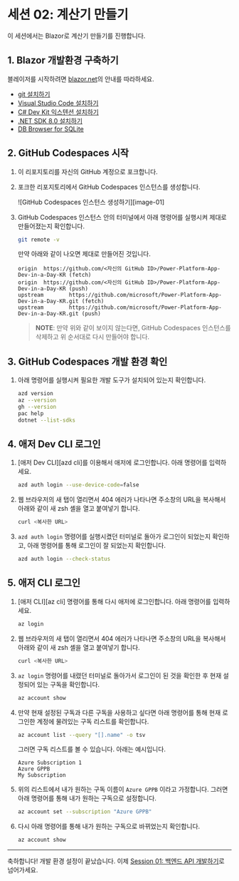 # 세션 02: 계산기 만들기

이 세션에서는 Blazor로 계산기 만들기를 진행합니다.

## 1. Blazor 개발환경 구축하기

블레이저를 시작하려면 [blazor.net](https://blazor.net)의 안내를 따라하세요.

* [git 설치하기](https://git-scm.com/downloads)
* [Visual Studio Code 설치하기](https://code.visualstudio.com/download)
* [C# Dev Kit 익스텐션 설치하기](https://marketplace.visualstudio.com/items?itemName=ms-dotnettools.csdevkit)
* [.NET SDK 8.0 설치하기](https://dotnet.microsoft.com/en-us/download/dotnet/8.0)
* [DB Browser for SQLite](https://sqlitebrowser.org)

## 2. GitHub Codespaces 시작

1. 이 리포지토리를 자신의 GitHub 계정으로 포크합니다.
1. 포크한 리포지토리에서 GitHub Codespaces 인스턴스를 생성합니다.

    ![GitHub Codespaces 인스턴스 생성하기][image-01]

1. GitHub Codespaces 인스턴스 안의 터미널에서 아래 명령어를 실행시켜 제대로 만들어졌는지 확인합니다.

    ```bash
    git remote -v
    ```

   만약 아래와 같이 나오면 제대로 만들어진 것입니다.

    ```text
    origin  https://github.com/<자신의 GitHub ID>/Power-Platform-App-Dev-in-a-Day-KR (fetch)
    origin  https://github.com/<자신의 GitHub ID>/Power-Platform-App-Dev-in-a-Day-KR (push)
    upstream        https://github.com/microsoft/Power-Platform-App-Dev-in-a-Day-KR.git (fetch)
    upstream        https://github.com/microsoft/Power-Platform-App-Dev-in-a-Day-KR.git (push)
    ```

   > **NOTE**: 만약 위와 같이 보이지 않는다면, GitHub Codespaces 인스턴스를 삭제하고 위 순서대로 다시 만들어야 합니다.

## 3. GitHub Codespaces 개발 환경 확인

1. 아래 명령어를 실행시켜 필요한 개발 도구가 설치되어 있는지 확인합니다.

    ```bash
    azd version
    az --version
    gh --version
    pac help
    dotnet --list-sdks
    ```

## 4. 애저 Dev CLI 로그인

1. [애저 Dev CLI][azd cli]를 이용해서 애저에 로그인합니다. 아래 명령어를 입력하세요.

    ```bash
    azd auth login --use-device-code=false
    ```

1. 웹 브라우저의 새 탭이 열리면서 404 에러가 나타나면 주소창의 URL을 복사해서 아래와 같이 새 zsh 셸을 열고 붙여넣기 합니다.

    ```bash
    curl <복사한 URL>
    ```

1. `azd auth login` 명령어를 실행시켰던 터미널로 돌아가 로그인이 되었는지 확인하고, 아래 명령어를 통해 로그인이 잘 되었는지 확인합니다.

    ```bash
    azd auth login --check-status
    ```

## 5. 애저 CLI 로그인

1. [애저 CLI][az cli] 명령어를 통해 다시 애저에 로그인합니다. 아래 명령어를 입력하세요.

    ```bash
    az login
    ```

1. 웹 브라우저의 새 탭이 열리면서 404 에러가 나타나면 주소창의 URL을 복사해서 아래와 같이 새 zsh 셸을 열고 붙여넣기 합니다.

    ```bash
    curl <복사한 URL>
    ```

1. `az login` 명령어를 내렸던 터미널로 돌아가서 로그인이 된 것을 확인한 후 현재 설정되어 있는 구독을 확인합니다.

    ```bash
    az account show
    ```

1. 만약 현재 설정된 구독과 다른 구독을 사용하고 싶다면 아래 명령어를 통해 현재 로그인한 계정에 물려있는 구독 리스트를 확인합니다.

    ```bash
    az account list --query "[].name" -o tsv
    ```

   그러면 구독 리스트를 볼 수 있습니다. 아래는 예시입니다.

    ```text
    Azure Subscription 1
    Azure GPPB
    My Subscription
    ```

1. 위의 리스트에서 내가 원하는 구독 이름이 `Azure GPPB` 이라고 가정합니다. 그러면 아래 명령어를 통해 내가 원하는 구독으로 설정합니다.

    ```bash
    az account set --subscription "Azure GPPB"
    ```

1. 다시 아래 명령어를 통해 내가 원하는 구독으로 바뀌었는지 확인합니다.

    ```bash
    az account show
    ```

---

축하합니다! 개발 환경 설정이 끝났습니다. 이제 [Session 01: 백엔드 API 개발하기](./01-api-app.md)로 넘어가세요.

<!-- [image-01]: ./images/00-image-01.png

[azd cli]: https://learn.microsoft.com/ko-kr/azure/developer/azure-developer-cli/overview?WT.mc_id=dotnet-87051-juyoo
[az cli]: https://learn.microsoft.com/ko-kr/cli/azure/what-is-azure-cli?WT.mc_id=dotnet-87051-juyoo -->
